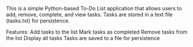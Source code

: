 This is a simple Python-based To-Do List application that allows users to add, remove, complete, and view tasks. Tasks are stored in a text file (tasks.txt) for persistence.

Features:
Add tasks to the list
Mark tasks as completed
Remove tasks from the list
Display all tasks
Tasks are saved to a file for persistence

